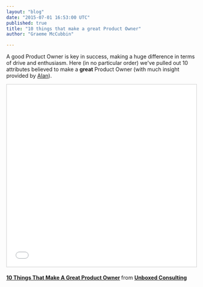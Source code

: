 ```yaml
---
layout: "blog"
date: "2015-07-01 16:53:00 UTC"
published: true
title: "10 things that make a great Product Owner"
author: "Graeme McCubbin"

---
```


A good Product Owner is key in success, making a huge difference in terms of drive and enthusiasm. Here (in no particular order) we've pulled out 10 attributes believed to make a <b>great</b> Product Owner (with much insight provided by [Alan](https://www.unboxedconsulting.com/people/alan-thomas)).<br/>

<p align="center"><iframe src="//www.slideshare.net/slideshow/embed_code/key/mun0INnry2DS0h" width="595" height="485" frameborder="0" marginwidth="0" marginheight="0" scrolling="no" style="border:1px solid #CCC; border-width:1px; margin-bottom:5px; max-width: 100%;" allowfullscreen> </iframe> <div style="margin-bottom:5px"> <strong> <a href="//www.slideshare.net/UBXD/10-things-that-make-a-great-product-owner" title="10 Things That Make A Great Product Owner" target="_blank">10 Things That Make A Great Product Owner</a> </strong> from <strong><a href="//www.slideshare.net/UBXD" target="_blank">Unboxed Consulting</a></strong> </div></p>



